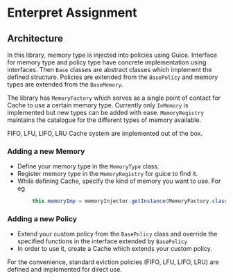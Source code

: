# Enterpret Assignment

## Architecture
In this library, memory type is injected into policies using Guice. 
Interface for memory type and policy type have concrete implementation using interfaces.
Then `Base` classes are abstract classes which implement the defined structure.
Policies are extended from the `BasePolicy` and memory types are extended from the `BaseMemory`.

The library has `MemoryFactory` which serves as a single point of contact for Cache to use a certain memory type.
Currently only `InMemory` is implemented but new types can be added with ease.
`MemoryRegistry` maintains the catalogue for the different types of memory available.

FIFO, LFU, LIFO, LRU Cache system are implemented out of the box.

### Adding a new Memory

 - Define your memory type in the `MemoryType` class.
 - Register memory type in the `MemoryRegistry` for guice to find it.
 - While defining Cache, specify the kind of memory you want to use. For eg
```java
        this.memoryImp = memoryInjector.getInstance(MemoryFactory.class).getMemoryImp(MemoryType.fromValue("in_memory"), capacity);
```

### Adding a new Policy
 - Extend your custom policy from the `BasePolicy` class 
and override the specified functions in the interface extended by `BasePolicy`
 - In order to use it, create a Cache which extends your custom policy.

For the convenience, standard eviction policies (FIFO, LFU, LIFO, LRU) are defined and implemented for direct use.
